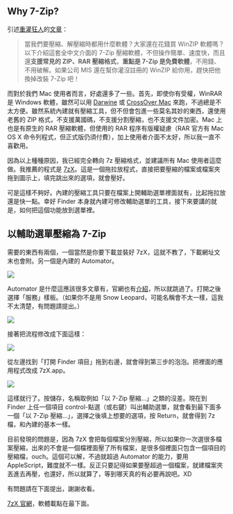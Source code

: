 ## Why 7-Zip?

引述[重灌狂人](http://briian.com/)的[文章](http://briian.com/?p=5218)：

> 當我們要壓縮、解壓縮時都用什麼軟體？大家還在花錢買 WinZIP 軟體嗎？以下介紹這套全中文介面的 7-Zip 壓縮軟體，不但操作簡單、速度快，而且還**支援常見的 ZIP、RAR 壓縮格式**，**重點是 7-Zip 是免費軟體**，不用錢、不用破解。如果公司 MIS 還在幫你灌沒註冊的 WinZIP 給你用，趕快把他換掉改裝 7-Zip 吧！

而對於我們 Mac 使用者而言，好處還多了一些。首先，即使你有受權，WinRAR 是 Windows 軟體，雖然可以用 [Darwine](http://darwine.sourceforge.net/) 或 [CrossOver Mac](www.codeweavers.com/products/cxmac/) 來跑，不過總是不太方便。雖然系統內建就有壓縮工具，但不但會包進一些莫名其妙的東西，還使用老舊的 ZIP 格式，不支援萬國碼，不支援分割壓縮，也不支援文件加密。Mac 上也是有原生的 RAR 壓縮軟體，但使用的 RAR 程序有版權疑慮（RAR 官方有 Mac OS X 命令列程式，但正式版仍須付費），加上使用者介面不太好，所以我一直不喜歡用。

因為以上種種原因，我已經完全轉向 7z 壓縮格式，並建議所有 Mac 使用者這麼做。我推薦的程式是 [7zX](http://sixtyfive.xmghosting.com/products/7zx)。這是一個拖拉放程式，直接把要壓縮的檔案或檔案夾拖到圖示上，填完跳出來的選項，就會壓好。

可是這樣不夠好。內建的壓縮工具只要在檔案上開輔助選單裡面就有，比起拖拉放還是快一點。幸好 Finder 本身就內建可修改輔助選單的工具，接下來要講的就是，如何把這個功能放到選單裡。

## 以輔助選單壓縮為 7-Zip

需要的東西有兩個，一個當然是你要下載並裝好 7zX，這就不教了，下載網址文末也會附。另一個是內建的 Automator。

![](/media/blog/7-zip-os-x/Automator.png)

Automator 是什麼這應該很多文章有，官網也有[介紹](http://support.apple.com/kb/HT2488?viewlocale=zh_TW)，所以就跳過了。打開之後選擇「服務」樣板。（如果你不是用 Snow Leopard，可能名稱會不太一樣，這我不太清楚，有問題請提出。）

![](/media/blog/7-zip-os-x/Automator-1.png)

接著把流程修改成下面這樣：

![](/media/blog/7-zip-os-x/Automator-2.png)

從左邊找到「打開 Finder 項目」拖到右邊，就會得到第三步的泡泡。把裡面的應用程式改成 7zX.app。

![](/media/blog/7-zip-os-x/Automator-3.png)

這樣就行了。按儲存，名稱取例如「以 7-Zip 壓縮…」之類的沒差。現在到 Finder 上任一個項目 control-點選（或右鍵）叫出輔助選單，就會看到最下面多一個「以 7-Zip 壓縮…」，選擇之後填上想要的選項，按 Return，就會得到 7z 檔，和內建的基本一樣。

目前發現的問題是，因為 7zX 會把每個檔案分別壓縮，所以如果你一次選很多檔案壓縮，出來的不會是一個檔裡面壓了所有檔案，是很多個裡面只包含一個項目的壓縮檔，ouch。這個可以解，不過就超過 Automator 的能力，要用 AppleScript，難度就不一樣。反正只要記得如果要壓超過一個檔案，就建檔案夾丟進去再壓，也還好，所以就算了，等到哪天真的有必要再說吧。XD

有問題請在下面提出，謝謝收看。

[7zX 官網](http://sixtyfive.xmghosting.com/products/7zx/)，軟體載點在最下面。